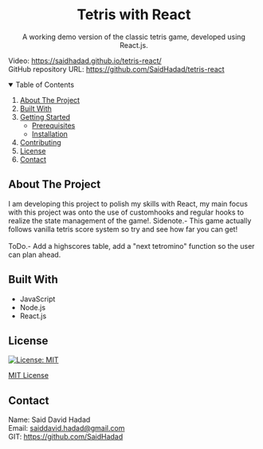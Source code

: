 <!-- PROJECT TITE -->
  <h1 align="center">Tetris with React</h1>
  
  <!-- DESCRIPTION -->
  <p align="center">
  A working demo version of the classic tetris game, developed using React.js.

  <!-- DEPLOYED LINK -->
  Video: https://saidhadad.github.io/tetris-react/
  <br>
  GitHub repository URL: https://github.com/SaidHadad/tetris-react

  <!-- TABLE OF CONTENTS -->
  <details open="open">
  <summary>Table of Contents</summary>
  <ol>
  <li><a href="#about-the-project">About The Project</a></li>
  <li><a href="#built-with">Built With</a></li>
  <li>
    <a href="#getting-started">Getting Started</a>
    <ul>
    <li><a href="#prerequisites">Prerequisites</a></li>
    <li><a href="#installation">Installation</a></li>
    </ul>
    </li>
  <li><a href="#contributing">Contributing</a></li>
  <li><a href="#license">License</a></li>
  <li><a href="#contact">Contact</a></li>
  </ol>
  </details>
  
  
  <!-- ABOUT THE PROJECT -->
  ## About The Project

  I am developing this project to polish my skills with React, my main focus with this project was onto the use of customhooks and regular hooks to
  realize the state management of the game!.
  Sidenote.- This game actually follows vanilla tetris score system so try and see how far you can get! 
  <br>
  <br>
  ToDo.- Add a highscores table, add a "next tetromino" function so the user can plan ahead.
  
  ## Built With

  * JavaScript
  * Node.js
  * React.js
  
  <!-- LICENSE -->
  
  ## License

 [![License: MIT](https://img.shields.io/badge/License-MIT-yellow.svg)](https://opensource.org/licenses/MIT)

[MIT License](https://choosealicense.com/licenses/mit/)  
  
  <!-- CONTACT -->
  
  ## Contact
  Name: Said David Hadad <br>
  Email: saiddavid.hadad@gmail.com <br>
  GIT: https://github.com/SaidHadad <br>